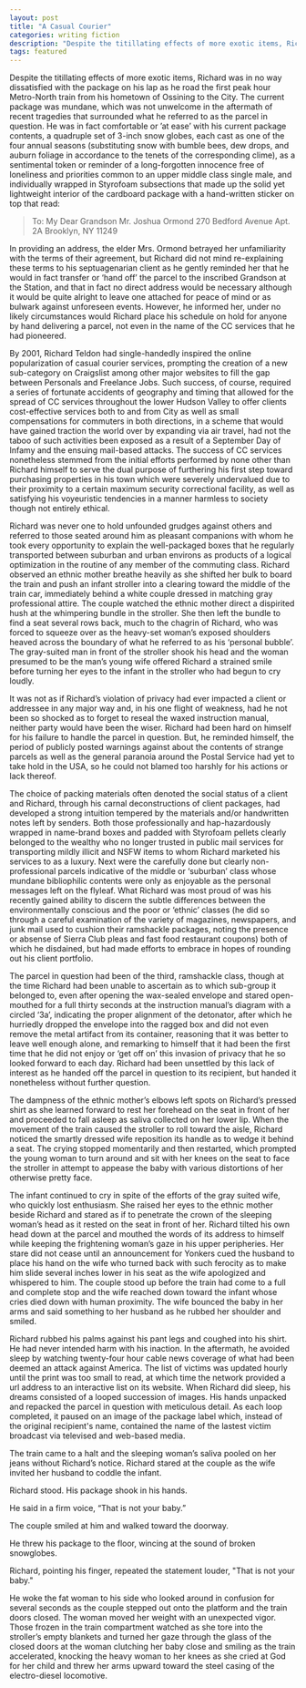 ```yaml
---
layout: post
title: "A Casual Courier"
categories: writing fiction
description: "Despite the titillating effects of more exotic items, Richard was in no way dissatisfied with the package on his lap as he road the first peak hour Metro-North train from his hometown of Ossining to the City."
tags: featured
---
```


Despite the titillating effects of more exotic items, Richard was in no way dissatisfied with the package on his lap as he road the first peak hour Metro-North train from his hometown of Ossining to the City. The current package was mundane, which was not unwelcome in the aftermath of recent tragedies that surrounded what he referred to as the parcel in question. He was in fact comfortable or ’at ease’ with his current package contents, a quadruple set of 3-inch snow globes, each cast as one of the four annual seasons (substituting snow with bumble bees, dew drops, and auburn foliage in accordance to the tenets of the corresponding clime), as a sentimental token or reminder of a long-forgotten innocence free of loneliness and priorities common to an upper middle class single male, and individually wrapped in Styrofoam subsections that made up the solid yet lightweight interior of the cardboard package with a hand-written sticker on top that read:

>    To:
>        My Dear Grandson Mr. Joshua Ormond
>        270 Bedford Avenue
>       Apt. 2A
>        Brooklyn, NY 11249


In providing an address, the elder Mrs. Ormond betrayed her unfamiliarity with the terms of their agreement, but Richard did not mind re-explaining these terms to his septuagenarian client as he gently reminded her that he would in fact transfer or ‘hand off’ the parcel to the inscribed Grandson at the Station, and that in fact no direct address would be necessary although it would be quite alright to leave one attached for peace of mind or as bulwark against unforeseen events. However, he informed her, under no likely circumstances would Richard place his schedule on hold for anyone by hand delivering a parcel, not even in the name of the CC services that he had pioneered.

By 2001, Richard Teldon had single-handedly inspired the online popularization of casual courier services, prompting the creation of a new sub-category on Craigslist among other major websites to fill the gap between Personals and Freelance Jobs. Such success, of course, required a series of fortunate accidents of geography and timing that allowed for the spread of CC services throughout the lower Hudson Valley to offer clients cost-effective services both to and from City as well as small compensations for commuters in both directions, in a scheme that would have gained traction the world over by expanding via air travel, had not the taboo of such activities been exposed as a result of a September Day of Infamy and the ensuing mail-based attacks. The success of CC services nonetheless stemmed from the initial efforts performed by none other than Richard himself to serve the dual purpose of furthering his first step toward purchasing properties in his town which were severely undervalued due to their proximity to a certain maximum security correctional facility, as well as satisfying his voyeuristic tendencies in a manner harmless to society though not entirely ethical.

Richard was never one to hold unfounded grudges against others and referred to those seated around him as pleasant companions with whom he took every opportunity to explain the well-packaged boxes that he regularly transported between suburban and urban environs as products of a logical optimization in the routine of any member of the commuting class. Richard observed an ethnic mother breathe heavily as she shifted her bulk to board the train and push an infant stroller into a clearing toward the middle of the train car, immediately behind a white couple dressed in matching gray professional attire. The couple watched the ethnic mother direct a dispirited hush at the whimpering bundle in the stroller. She then left the bundle to find a seat several rows back, much to the chagrin of Richard, who was forced to squeeze over as the heavy-set woman’s exposed shoulders heaved across the boundary of what he referred to as his ‘personal bubble’. The gray-suited man in front of the stroller shook his head and the woman presumed to be the man’s young wife offered Richard a strained smile before turning her eyes to the infant in the stroller who had begun to cry loudly.

It was not as if Richard’s violation of privacy had ever impacted a client or addressee in any major way and, in his one flight of weakness, had he not been so shocked as to forget to reseal the waxed instruction manual, neither party would have been the wiser. Richard had been hard on himself for his failure to handle the parcel in question. But, he reminded himself, the period of publicly posted warnings against about the contents of strange parcels as well as the general paranoia around the Postal Service had yet to take hold in the USA, so he could not blamed too harshly for his actions or lack thereof.

The choice of packing materials often denoted the social status of a client and Richard, through his carnal deconstructions of client packages, had developed a strong intuition tempered by the materials and/or handwritten notes left by senders. Both those professionally and hap-hazardously wrapped in name-brand boxes and padded with Styrofoam pellets clearly belonged to the wealthy who no longer trusted in public mail services for transporting mildly illicit and NSFW items to whom Richard marketed his services to as a luxury. Next were the carefully done but clearly non-professional parcels indicative of the middle or ‘suburban’ class whose mundane bibliophilic contents were only as enjoyable as the personal messages left on the flyleaf. What Richard was most proud of was his recently gained ability to discern the subtle differences between the environmentally conscious and the poor or ‘ethnic’ classes (he did so through a careful examination of the variety of magazines, newspapers, and junk mail used to cushion their ramshackle packages, noting the presence or absense of Sierra Club pleas and fast food restaurant coupons) both of which he disdained, but had made efforts to embrace in hopes of rounding out his client portfolio.

The parcel in question had been of the third, ramshackle class, though at the time Richard had been unable to ascertain as to which sub-group it belonged to, even after opening the wax-sealed envelope and stared open-mouthed for a full thirty seconds at the instruction manual’s diagram with a circled ‘3a’, indicating the proper alignment of the detonator, after which he hurriedly dropped the envelope into the ragged box and did not even remove the metal artifact from its container, reasoning that it was better to leave well enough alone, and remarking to himself that it had been the first time that he did not enjoy or ‘get off on’ this invasion of privacy that he so looked forward to each day. Richard had been unsettled by this lack of interest as he handed off the parcel in question to its recipient, but handed it nonetheless without further question.

The dampness of the ethnic mother’s elbows left spots on Richard’s pressed shirt as she learned forward to rest her forehead on the seat in front of her and proceeded to fall asleep as saliva collected on her lower lip. When the movement of the train caused the stroller to roll toward the aisle, Richard noticed the smartly dressed wife reposition its handle as to wedge it behind a seat. The crying stopped momentarily and then restarted, which prompted the young woman to turn around and sit with her knees on the seat to face the stroller in attempt to appease the baby with various distortions of her otherwise pretty face.

The infant continued to cry in spite of the efforts of the gray suited wife, who quickly lost enthusiasm. She raised her eyes to the ethnic mother beside Richard and stared as if to penetrate the crown of the sleeping woman’s head as it rested on the seat in front of her. Richard tilted his own head down at the parcel and mouthed the words of its address to himself while keeping the frightening woman’s gaze in his upper peripheries. Her stare did not cease until an announcement for Yonkers cued the husband to place his hand on the wife who turned back with such ferocity as to make him slide several inches lower in his seat as the wife apologized and whispered to him. The couple stood up before the train had come to a full and complete stop and the wife reached down toward the infant whose cries died down with human proximity. The wife bounced the baby in her arms and said something to her husband as he rubbed her shoulder and smiled. 

Richard rubbed his palms against his pant legs and coughed into his shirt. He had never intended harm with his inaction. In the aftermath, he avoided sleep by watching twenty-four hour cable news coverage of what had been deemed an attack against America. The list of victims was updated hourly until the print was too small to read, at which time the network provided a url address to an interactive list on its website. When Richard did sleep, his dreams consisted of a looped succession of images. His hands unpacked and repacked the parcel in question with meticulous detail. As each loop completed, it paused on an image of the package label which, instead of the original recipient's name, contained the name of the lastest victim broadcast via televised and web-based media.

The train came to a halt and the sleeping woman’s saliva pooled on her jeans without Richard’s notice. Richard stared at the couple as the wife invited her husband to coddle the infant.

Richard stood. His package shook in his hands.

He said in a firm voice, “That is not your baby.” 

The couple smiled at him and walked toward the doorway. 

He threw his package to the floor, wincing at the sound of broken snowglobes.

Richard, pointing his finger, repeated the statement louder, "That is not your baby."

He woke the fat woman to his side who looked around in confusion for several seconds as the couple stepped out onto the platform and the train doors closed. The woman moved her weight with an unexpected vigor. Those frozen in the train compartment watched as she tore into the stroller’s empty blankets and turned her gaze through the glass of the closed doors at the woman clutching her baby close and smiling as the train accelerated, knocking the heavy woman to her knees as she cried at God for her child and threw her arms upward toward the steel casing of the electro-diesel locomotive.
